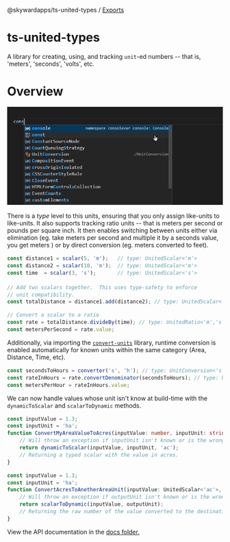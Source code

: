 @skywardapps/ts-united-types / [Exports](modules.md)

# ts-united-types

A library for creating, using, and tracking  `unit`-ed numbers -- that is, 'meters', 'seconds', 'volts', etc.

# Overview

![Animated code example](docs/UnitTypes.gif)

There is a _type_ level to this units, ensuring that you only assign like-units to like-units.  It also supports tracking
ratio units -- that is meters per second or pounds per square inch.  It then enables switching between units either via
elimination (eg. take meters per second and multiple it by a seconds value, you get meters ) or by direct conversion 
(eg. meters converted to feet).

```typescript
const distance1 = scalar(5, 'm');	// type: UnitedScalar<'m'>
const distance2 = scalar(10, 'm');	// type: UnitedScalar<'m'>
const time  = scalar(3, 's');		// type: UnitedScalar<'s'>

// Add two scalars together.  This uses type-safety to enforce 
// unit compatibility.
const totalDistance = distance1.add(distance2); // type: UnitedScalar<'m'>
```

```typescript
// Convert a scalar to a ratio
const rate = totalDistance.divideBy(time); // type: UnitedRatio<'m','s'>, meters/second
const metersPerSecond = rate.value;
```

Additionally, via importing the [`convert-units`](https://github.com/convert-units/convert-units) library, runtime conversion
is enabled automatically for known units within the same category (Area, Distance, Time, etc).

```typescript
const secondsToHours = converter('s', 'h');	// type: UnitConversion<'s', 'h'>
const rateInHours = rate.convertDenominator(secondsToHours); // type: UnitedRatio<'m','h'> now meters/hour and the value has changed accordingly.
const metersPerHour = rateInHours.value;
```

We can now handle values whose unit isn't know at build-time with the `dynamicToScalar` and `scalarToDynamic` methods.
```typescript
const inputValue = 1.3;
const inputUnit = 'ha';
function ConvertMyAreaValueToAcres(inputValue: number, inputUnit: string): UnitedScalar<'ac'> {
    // Will throw an exception if inputUnit isn't known or is the wrong kind of unit (in this case, not area).
    return dynamicToScalar(inputValue, inputUnit, 'ac');
    // Returning a typed scalar with the value in acres. 
}
```

```typescript
const inputValue = 1.3;
const inputUnit = 'ha';
function ConvertAcresToAnotherAreaUnit(inputValue: UnitedScalar<'ac'>, outputUnit: string): number {
    // Will throw an exception if outputUnit isn't known or is the wrong kind of unit (in this case, not area).
    return scalarToDynamic(inputValue, outputUnit); 
    // Returning the raw number of the value converted to the destination unit.
}
```

View the API documentation in the [docs folder.](docs/generated/modules.md)
